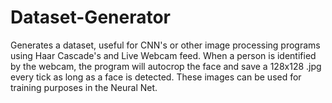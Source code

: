 # Dataset-Generator
Generates a dataset, useful for CNN's or other image processing programs using Haar Cascade's and Live Webcam feed.
When a person is identified by the webcam, the program will autocrop the face and save a 128x128 .jpg every tick as long as a face is detected.
These images can be used for training purposes in the Neural Net.
